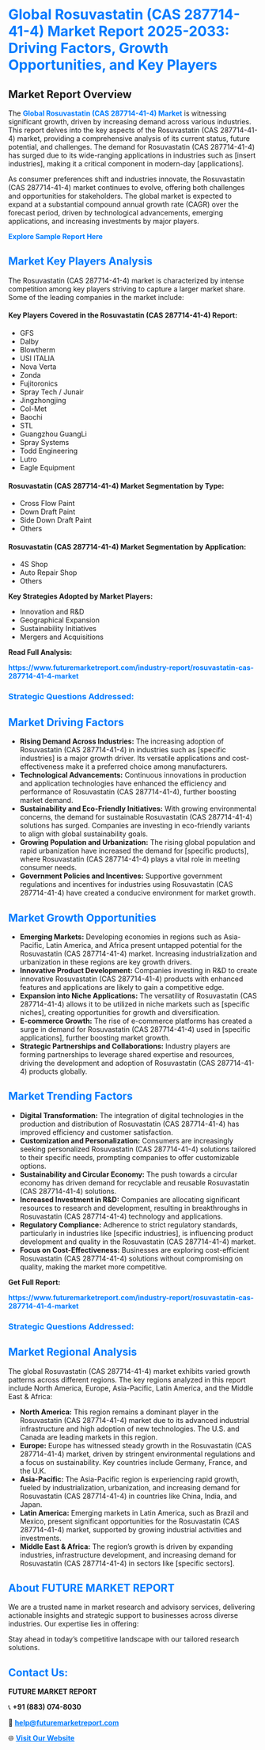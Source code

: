 <h1 style="color: #007BFF;">Global Rosuvastatin (CAS 287714-41-4) Market Report 2025-2033: Driving Factors, Growth Opportunities, and Key Players</h1>

<section id="overview">
<h2>Market Report Overview</h2>
<p>The <a href="https://www.futuremarketreport.com/industry-report/rosuvastatin-cas-287714-41-4-market" style="color: #007BFF; text-decoration: none;"><strong>Global Rosuvastatin (CAS 287714-41-4) Market</strong></a> is witnessing significant growth, driven by increasing demand across various industries. This report delves into the key aspects of the Rosuvastatin (CAS 287714-41-4) market, providing a comprehensive analysis of its current status, future potential, and challenges. The demand for Rosuvastatin (CAS 287714-41-4) has surged due to its wide-ranging applications in industries such as [insert industries], making it a critical component in modern-day [applications].</p>
<p>As consumer preferences shift and industries innovate, the Rosuvastatin (CAS 287714-41-4) market continues to evolve, offering both challenges and opportunities for stakeholders. The global market is expected to expand at a substantial compound annual growth rate (CAGR) over the forecast period, driven by technological advancements, emerging applications, and increasing investments by major players.</p>
</section>

<section id="overview">
<p><a href="https://www.futuremarketreport.com/request-sample/reportId=32851" style="color: #007BFF; text-decoration: none;"><strong>Explore Sample Report Here</strong></a></p>
</section>

<section id="key-players">
<h2 style="color: #007BFF;">Market Key Players Analysis</h2>
<p>The Rosuvastatin (CAS 287714-41-4) market is characterized by intense competition among key players striving to capture a larger market share. Some of the leading companies in the market include:</p>
<h4>Key Players Covered in the Rosuvastatin (CAS 287714-41-4) Report:</h4>
<ul><li>GFS</li><li>Dalby</li><li>Blowtherm</li><li>USI ITALIA</li><li>Nova Verta</li><li>Zonda</li><li>Fujitoronics</li><li>Spray Tech / Junair</li><li>Jingzhongjing</li><li>Col-Met</li><li>Baochi</li><li>STL</li><li>Guangzhou GuangLi</li><li>Spray Systems</li><li>Todd Engineering</li><li>Lutro</li><li>Eagle Equipment</li></ul>
<h4>Rosuvastatin (CAS 287714-41-4) Market Segmentation by Type:</h4>
<ul><li>Cross Flow Paint</li><li>Down Draft Paint</li><li>Side Down Draft Paint</li><li>Others</li></ul>

<h4>Rosuvastatin (CAS 287714-41-4) Market Segmentation by Application:</h4>
<ul><li>4S Shop</li><li>Auto Repair Shop</li><li>Others</li></ul>
<p><strong>Key Strategies Adopted by Market Players:</strong></p>
<ul>
<li>Innovation and R&D</li>
<li>Geographical Expansion</li>
<li>Sustainability Initiatives</li>
<li>Mergers and Acquisitions</li>
</ul>
</section>

<section>
<p><strong>Read Full Analysis: </strong></p><a href="https://www.futuremarketreport.com/industry-report/rosuvastatin-cas-287714-41-4-market" style="color: #007BFF; text-decoration: none;"><strong>https://www.futuremarketreport.com/industry-report/rosuvastatin-cas-287714-41-4-market</strong></a>
<h3 style="color: #007BFF;">Strategic Questions Addressed:</h3>
</section>

<section id="driving-factors">
<h2 style="color: #007BFF;">Market Driving Factors</h2>
<ul>
<li><strong>Rising Demand Across Industries:</strong> The increasing adoption of Rosuvastatin (CAS 287714-41-4) in industries such as [specific industries] is a major growth driver. Its versatile applications and cost-effectiveness make it a preferred choice among manufacturers.</li>
<li><strong>Technological Advancements:</strong> Continuous innovations in production and application technologies have enhanced the efficiency and performance of Rosuvastatin (CAS 287714-41-4), further boosting market demand.</li>
<li><strong>Sustainability and Eco-Friendly Initiatives:</strong> With growing environmental concerns, the demand for sustainable Rosuvastatin (CAS 287714-41-4) solutions has surged. Companies are investing in eco-friendly variants to align with global sustainability goals.</li>
<li><strong>Growing Population and Urbanization:</strong> The rising global population and rapid urbanization have increased the demand for [specific products], where Rosuvastatin (CAS 287714-41-4) plays a vital role in meeting consumer needs.</li>
<li><strong>Government Policies and Incentives:</strong> Supportive government regulations and incentives for industries using Rosuvastatin (CAS 287714-41-4) have created a conducive environment for market growth.</li>
</ul>
</section>

<section id="growth-opportunities">
<h2 style="color: #007BFF;">Market Growth Opportunities</h2>
<ul>
<li><strong>Emerging Markets:</strong> Developing economies in regions such as Asia-Pacific, Latin America, and Africa present untapped potential for the Rosuvastatin (CAS 287714-41-4) market. Increasing industrialization and urbanization in these regions are key growth drivers.</li>
<li><strong>Innovative Product Development:</strong> Companies investing in R&D to create innovative Rosuvastatin (CAS 287714-41-4) products with enhanced features and applications are likely to gain a competitive edge.</li>
<li><strong>Expansion into Niche Applications:</strong> The versatility of Rosuvastatin (CAS 287714-41-4) allows it to be utilized in niche markets such as [specific niches], creating opportunities for growth and diversification.</li>
<li><strong>E-commerce Growth:</strong> The rise of e-commerce platforms has created a surge in demand for Rosuvastatin (CAS 287714-41-4) used in [specific applications], further boosting market growth.</li>
<li><strong>Strategic Partnerships and Collaborations:</strong> Industry players are forming partnerships to leverage shared expertise and resources, driving the development and adoption of Rosuvastatin (CAS 287714-41-4) products globally.</li>
</ul>
</section>

<section id="trending-factors">
<h2 style="color: #007BFF;">Market Trending Factors</h2>
<ul>
<li><strong>Digital Transformation:</strong> The integration of digital technologies in the production and distribution of Rosuvastatin (CAS 287714-41-4) has improved efficiency and customer satisfaction.</li>
<li><strong>Customization and Personalization:</strong> Consumers are increasingly seeking personalized Rosuvastatin (CAS 287714-41-4) solutions tailored to their specific needs, prompting companies to offer customizable options.</li>
<li><strong>Sustainability and Circular Economy:</strong> The push towards a circular economy has driven demand for recyclable and reusable Rosuvastatin (CAS 287714-41-4) solutions.</li>
<li><strong>Increased Investment in R&D:</strong> Companies are allocating significant resources to research and development, resulting in breakthroughs in Rosuvastatin (CAS 287714-41-4) technology and applications.</li>
<li><strong>Regulatory Compliance:</strong> Adherence to strict regulatory standards, particularly in industries like [specific industries], is influencing product development and quality in the Rosuvastatin (CAS 287714-41-4) market.</li>
<li><strong>Focus on Cost-Effectiveness:</strong> Businesses are exploring cost-efficient Rosuvastatin (CAS 287714-41-4) solutions without compromising on quality, making the market more competitive.</li>
</ul>
</section>

<section>
<p><strong>Get Full Report: </strong></p><a href="https://www.futuremarketreport.com/industry-report/rosuvastatin-cas-287714-41-4-market" style="color: #007BFF; text-decoration: none;"><strong>https://www.futuremarketreport.com/industry-report/rosuvastatin-cas-287714-41-4-market</strong></a>
<h3 style="color: #007BFF;">Strategic Questions Addressed:</h3>
</section>


<section id="regional-analysis">
<h2 style="color: #007BFF;">Market Regional Analysis</h2>
<p>The global Rosuvastatin (CAS 287714-41-4) market exhibits varied growth patterns across different regions. The key regions analyzed in this report include North America, Europe, Asia-Pacific, Latin America, and the Middle East & Africa:</p>
<ul>
<li><strong>North America:</strong> This region remains a dominant player in the Rosuvastatin (CAS 287714-41-4) market due to its advanced industrial infrastructure and high adoption of new technologies. The U.S. and Canada are leading markets in this region.</li>
<li><strong>Europe:</strong> Europe has witnessed steady growth in the Rosuvastatin (CAS 287714-41-4) market, driven by stringent environmental regulations and a focus on sustainability. Key countries include Germany, France, and the U.K.</li>
<li><strong>Asia-Pacific:</strong> The Asia-Pacific region is experiencing rapid growth, fueled by industrialization, urbanization, and increasing demand for Rosuvastatin (CAS 287714-41-4) in countries like China, India, and Japan.</li>
<li><strong>Latin America:</strong> Emerging markets in Latin America, such as Brazil and Mexico, present significant opportunities for the Rosuvastatin (CAS 287714-41-4) market, supported by growing industrial activities and investments.</li>
<li><strong>Middle East & Africa:</strong> The region’s growth is driven by expanding industries, infrastructure development, and increasing demand for Rosuvastatin (CAS 287714-41-4) in sectors like [specific sectors].</li>
</ul>
</section>

<footer>
<h2 style="color: #007BFF;">About FUTURE MARKET REPORT</h2>
<p>We are a trusted name in market research and advisory services, delivering actionable insights and strategic support to businesses across diverse industries. Our expertise lies in offering:</p>

<p>Stay ahead in today’s competitive landscape with our tailored research solutions.</p>

<h2 style="color: #007BFF;">Contact Us:</h2>
<p><strong>FUTURE MARKET REPORT</strong></p>
<p>📞 <strong>+91 (883) 074-8030</strong></p>
<p>📧 <strong><a href="mailto:help@futuremarketreport.com" style="color: #007BFF;">help@futuremarketreport.com</a></strong></p>
<p>🌐 <strong><a href="https://www.futuremarketreport.com/" style="color: #007BFF;">Visit Our Website</a></strong></p>
</footer>